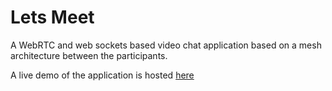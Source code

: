 # Lets Meet

A WebRTC and web sockets based video chat application based on a mesh architecture between the participants.

A live demo of the application is hosted [here](https://huntu-baat-chit.netlify.app/)
